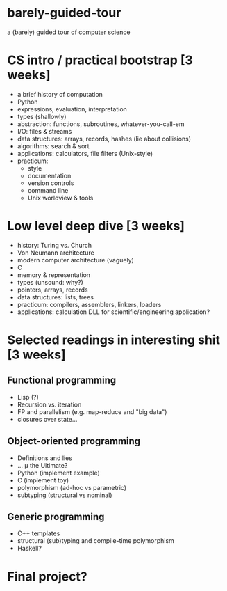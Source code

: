 barely-guided-tour
==================

a (barely) guided tour of computer science

# CS intro / practical bootstrap [3 weeks]
* a brief history of computation
* Python
* expressions, evaluation, interpretation
* types (shallowly)
* abstraction: functions, subroutines, whatever-you-call-em
* I/O: files & streams
* data structures: arrays, records, hashes (lie about collisions)
* algorithms: search & sort
* applications: calculators, file filters (Unix-style)
* practicum:
    * style
    * documentation
    * version controls
    * command line
    * Unix worldview & tools

# Low level deep dive [3 weeks]
* history: Turing vs. Church
* Von Neumann architecture
* modern computer architecture (vaguely)
* C
* memory & representation
* types (unsound: why?)
* pointers, arrays, records
* data structures: lists, trees
* practicum: compilers, assemblers, linkers, loaders
* applications: calculation DLL for scientific/engineering application?

# Selected readings in interesting shit [3 weeks]
## Functional programming
* Lisp (?)
* Recursion vs. iteration
* FP and parallelism (e.g. map-reduce and "big data")
* closures over state...
## Object-oriented programming
* Definitions and lies
* ... &mu; the Ultimate?
* Python (implement example)
* C (implement toy)
* polymorphism (ad-hoc vs parametric)
* subtyping (structural vs nominal)
## Generic programming
* C++ templates
* structural (sub)typing and compile-time polymorphism
* Haskell?

# Final project?
